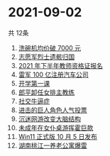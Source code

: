 # 2021-09-02
  共 12条

  <!-- BEGIN -->
  <!-- 最后更新时间:Thu Sep 02 2021 07:15:52 GMT+0000 (Coordinated Universal Time) -->
  1. [洗碗机均价破 7000 元](https://www.zhihu.com/search?q=洗碗机)
1. [志愿军烈士遗骸归国](https://www.zhihu.com/search?q=志愿军)
1. [2021 年下半年教师资格证报名](https://www.zhihu.com/search?q=教师资格证)
1. [雷军 100 亿注册汽车公司](https://www.zhihu.com/search?q=小米汽车)
1. [开学第一课](https://www.zhihu.com/search?q=开学第一课)
1. [郎平卸任女排主教练](https://www.zhihu.com/search?q=郎平)
1. [社交牛逼症](https://www.zhihu.com/search?q=社交牛逼症)
1. [进击的巨人角色人气投票](https://www.zhihu.com/search?q=进击的巨人)
1. [沉迷网游改变大脑结构](https://www.zhihu.com/search?q=大脑结构)
1. [未成年在女仆桌游挥霍巨款](https://www.zhihu.com/search?q=桌游)
1. [Win11 正式版 10 月 5 日发布](https://www.zhihu.com/search?q=Windows11)
1. [湖南桃江一养老公寓爆雷](https://www.zhihu.com/search?q=湖南桃江)
  <!-- END -->
  